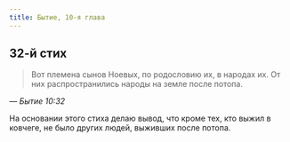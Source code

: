 ```yaml
---
title: Бытие, 10-я глава
---
```


## 32-й стих

> Вот племена сынов Ноевых, по родословию их, в народах их. От них распространились народы на земле после потопа.

— <cite>Бытие&nbsp;10:32</cite>

На основании этого стиха делаю вывод, что кроме тех, кто выжил в ковчеге, не было других людей, выживших после потопа.
